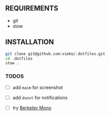 ## REQUIREMENTS
- git
- stow 

## INSTALLATION
```bash
git clone git@github.com:vieko/.dotfiles.git
cd .dotfiles
stow .
```

### TODOS
- [ ] add `maim` for screenshot
- [ ] add `dunst` for notifications
- [ ] try [Berkeley Mono](https://berkeleygraphics.com/typefaces/berkeley-mono/)

